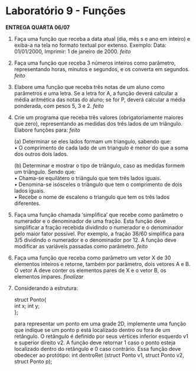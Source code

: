 # Laboratório 9 - Funções

**ENTREGA QUARTA 06/07**

1. Faça uma função que receba a data atual (dia, mês s e ano em inteiro) e exiba-a na tela no formato textual por extenso. Exemplo: Data: 01/01/2000, Imprimir: 1 de janeiro de 2000.  *feito*

2. Faça uma função que receba 3 números inteiros como parâmetro, representando horas, minutos e segundos, e os converta em segundos.  *feito*

3. Elabore uma função que receba três notas de um aluno como parâmetros e uma letra. Se a letra for A, a função deverá calcular a média aritmética das notas do aluno; se for P, deverá calcular a média ponderada, com pesos 5, 3 e 2.  *feito*

4. Crie um programa que receba três valores (obrigatoriamente maiores que zero), representando as medidas dos três lados de um triângulo. Elabore funções para: *feito*

   (a) Determinar se eles lados formam um triangulo, sabendo que:   
      • O comprimento de cada lado de um triangulo é menor do que a soma dos outros dois lados. 
   
   (b) Determinar e mostrar o tipo de triângulo, caso as medidas formem um triângulo. Sendo que:  
      • Chama-se equilátero o triângulo que tem três lados iguais.  
      • Denomina-se isósceles o triângulo que tem o comprimento de dois lados iguais.  
      • Recebe o nome de escaleno o triangulo que tem os três lados diferentes.  

5. Faça uma função chamada ‘simplifica’ que recebe como parâmetro o numerador e o denominador de uma fração. Esta função deve simplificar a fração recebida dividindo o numerador e o denominador pelo maior fator possível. Por exemplo, a fração 36/60 simplifica para 3/5 dividindo o numerador e o denominador por 12. A função deve modificar as variáveis passadas como parâmetro.  *feito*

6. Faça uma função que receba como parâmetro um vetor X de 30 elementos inteiros e retorne, também por parâmetro, dois vetores A e B. O vetor A deve conter os elementos pares de X e o vetor B, os elementos ímpares.  *finalizar*

7. Considerando a estrutura:

   struct Ponto{    
   int x; 
   int y;  
   }; 
   
   para representar um ponto em uma grade 2D, implemente uma função que indique se um ponto p está localizado dentro ou fora de um retângulo. O retângulo é definido por seus vértices inferior esquerdo v1 e superior direito v2. A função deve retornar 1 caso o ponto esteja localizado dentro do retângulo e 0 caso contrário. Essa função deve obedecer ao protótipo: int dentroRet (struct Ponto v1, struct Ponto v2, struct Ponto p); 
